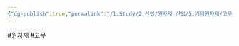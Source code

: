 ```yaml
---
{"dg-publish":true,"permalink":"/1.Study/2.산업/원자재 산업/5.기타원자재/고무/","created":"2024-11-20T21:02:28.960+09:00","updated":"2025-06-26T15:41:53.435+09:00"}
---
```


#원자재 #고무 